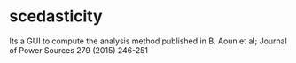 # scedasticity
Its a GUI to compute the analysis method published in B. Aoun et al; Journal of Power Sources 279 (2015) 246-251
